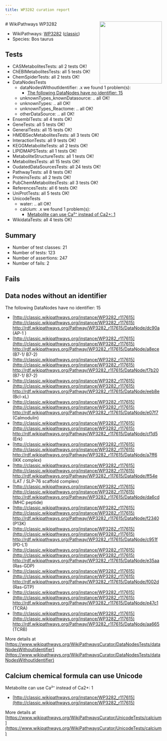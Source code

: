 ```yaml
---
title: WP3282 curation report
---
```


<img style="float: right; width: 200px" src="https://upload.wikimedia.org/wikipedia/commons/thumb/8/83/Wplogo_with_text_500.png/640px-Wplogo_with_text_500.png" />
# WikiPathways WP3282

* WikiPathways: [WP3282](https://wikipathways.org/pathways/WP3282) ([classic](https://classic.wikipathways.org/instance/WP3282))
* Species: Bos taurus
## Tests
* CASMetabolitesTests: all 2 tests OK!
* ChEBIMetabolitesTests: all 5 tests OK!
* ChemSpiderTests: all 2 tests OK!
* DataNodesTests
    * dataNodesWithoutIdentifier: .x we found 1 problem(s):
        * [The following DataNodes have no identifier: 15](#8792c495)
    * unknownTypes_knownDatasource: .. all OK!
    * unknownTypes: .. all OK!
    * unknownTypes_Reactome: .. all OK!
    * otherDataSource: .. all OK!
* EnsemblTests: all 4 tests OK!
* GeneTests: all 5 tests OK!
* GeneralTests: all 15 tests OK!
* HMDBSecMetabolitesTests: all 3 tests OK!
* InteractionTests: all 9 tests OK!
* KEGGMetaboliteTests: all 2 tests OK!
* LIPIDMAPSTests: all 1 tests OK!
* MetaboliteStructureTests: all 1 tests OK!
* MetabolitesTests: all 15 tests OK!
* OudatedDataSourcesTests: all 24 tests OK!
* PathwayTests: all 8 tests OK!
* ProteinsTests: all 2 tests OK!
* PubChemMetabolitesTests: all 3 tests OK!
* ReferencesTests: all 6 tests OK!
* UniProtTests: all 5 tests OK!
* UnicodeTests
    * water: .. all OK!
    * calcium: .x we found 1 problem(s):
        * [Metabolite can use Ca²⁺ instead of Ca2+: 1](#11d84c22)
* WikidataTests: all 4 tests OK!


## Summary

* Number of test classes: 21
* Number of tests: 123
* Number of assertions: 247
* Number of fails: 2

## Fails

<a name="8792c495" />

## Data nodes without an identifier

The following DataNodes have no identifier: 15

* [http://classic.wikipathways.org/instance/WP3282_r117615](http://classic.wikipathways.org/instance/WP3282_r117615) http://rdf.wikipathways.org/Pathway/WP3282_r117615/DataNode/dc90a (AP-1 )
* [http://classic.wikipathways.org/instance/WP3282_r117615](http://classic.wikipathways.org/instance/WP3282_r117615) http://rdf.wikipathways.org/Pathway/WP3282_r117615/DataNode/a8ece (B7-1/ B7-2)
* [http://classic.wikipathways.org/instance/WP3282_r117615](http://classic.wikipathways.org/instance/WP3282_r117615) http://rdf.wikipathways.org/Pathway/WP3282_r117615/DataNode/f7b20 (B7-1/ B7-2)
* [http://classic.wikipathways.org/instance/WP3282_r117615](http://classic.wikipathways.org/instance/WP3282_r117615) http://rdf.wikipathways.org/Pathway/WP3282_r117615/DataNode/eeb8e (Bcl-xL)
* [http://classic.wikipathways.org/instance/WP3282_r117615](http://classic.wikipathways.org/instance/WP3282_r117615) http://rdf.wikipathways.org/Pathway/WP3282_r117615/DataNode/e07f7 (Calmodulin)
* [http://classic.wikipathways.org/instance/WP3282_r117615](http://classic.wikipathways.org/instance/WP3282_r117615) http://rdf.wikipathways.org/Pathway/WP3282_r117615/DataNode/cf1d5 (Erk)
* [http://classic.wikipathways.org/instance/WP3282_r117615](http://classic.wikipathways.org/instance/WP3282_r117615) http://rdf.wikipathways.org/Pathway/WP3282_r117615/DataNode/a7ff6 (IKK complex)
* [http://classic.wikipathways.org/instance/WP3282_r117615](http://classic.wikipathways.org/instance/WP3282_r117615) http://rdf.wikipathways.org/Pathway/WP3282_r117615/DataNode/ff54e (LAT / SLP-76 scaffold complex)
* [http://classic.wikipathways.org/instance/WP3282_r117615](http://classic.wikipathways.org/instance/WP3282_r117615) http://rdf.wikipathways.org/Pathway/WP3282_r117615/DataNode/da6cd (MHC peptide)
* [http://classic.wikipathways.org/instance/WP3282_r117615](http://classic.wikipathways.org/instance/WP3282_r117615) http://rdf.wikipathways.org/Pathway/WP3282_r117615/DataNode/f2340 (P13K)
* [http://classic.wikipathways.org/instance/WP3282_r117615](http://classic.wikipathways.org/instance/WP3282_r117615) http://rdf.wikipathways.org/Pathway/WP3282_r117615/DataNode/c951f (PD-L1)
* [http://classic.wikipathways.org/instance/WP3282_r117615](http://classic.wikipathways.org/instance/WP3282_r117615) http://rdf.wikipathways.org/Pathway/WP3282_r117615/DataNode/e35aa (Ras-GDP)
* [http://classic.wikipathways.org/instance/WP3282_r117615](http://classic.wikipathways.org/instance/WP3282_r117615) http://rdf.wikipathways.org/Pathway/WP3282_r117615/DataNode/f002d (Ras-GTP)
* [http://classic.wikipathways.org/instance/WP3282_r117615](http://classic.wikipathways.org/instance/WP3282_r117615) http://rdf.wikipathways.org/Pathway/WP3282_r117615/DataNode/e47c1 (TCRA)
* [http://classic.wikipathways.org/instance/WP3282_r117615](http://classic.wikipathways.org/instance/WP3282_r117615) http://rdf.wikipathways.org/Pathway/WP3282_r117615/DataNode/aa665 (TCRB)


More details at [https://www.wikipathways.org/WikiPathwaysCurator/DataNodesTests/dataNodesWithoutIdentifier](https://www.wikipathways.org/WikiPathwaysCurator/DataNodesTests/dataNodesWithoutIdentifier)

<a name="11d84c22" />

## Calcium chemical formula can use Unicode

Metabolite can use Ca²⁺ instead of Ca2+: 1

* [http://classic.wikipathways.org/instance/WP3282_r117615](http://classic.wikipathways.org/instance/WP3282_r117615)


More details at [https://www.wikipathways.org/WikiPathwaysCurator/UnicodeTests/calcium](https://www.wikipathways.org/WikiPathwaysCurator/UnicodeTests/calcium)

